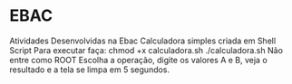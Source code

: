 # EBAC
Atividades Desenvolvidas na Ebac
Calculadora simples criada em Shell Script Para executar faça: chmod +x calculadora.sh ./calculadora.sh Não entre como ROOT
Escolha a operação, digite os valores A e B, veja o resultado e a tela se limpa em 5 segundos.
